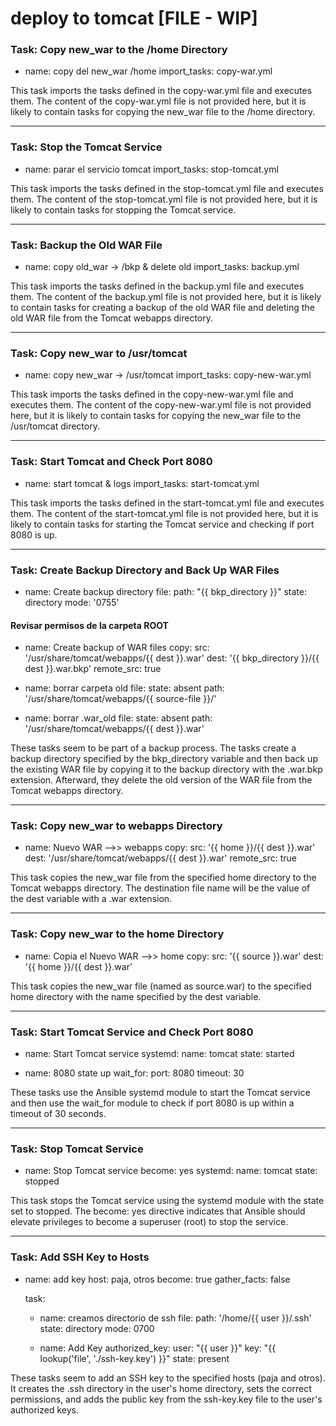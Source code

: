 # deploy to tomcat [FILE - WIP]

### Task: Copy new_war to the /home Directory

- name: copy del new_war /home
  import_tasks: copy-war.yml

This task imports the tasks defined in the copy-war.yml file and executes them. The content of the copy-war.yml file is not provided here, but it is likely to contain tasks for copying the new_war file to the /home directory.

---

### Task: Stop the Tomcat Service

- name: parar el servicio tomcat
  import_tasks: stop-tomcat.yml

This task imports the tasks defined in the stop-tomcat.yml file and executes them. The content of the stop-tomcat.yml file is not provided here, but it is likely to contain tasks for stopping the Tomcat service.

---

### Task: Backup the Old WAR File

- name: copy old_war -> /bkp & delete old
  import_tasks: backup.yml

This task imports the tasks defined in the backup.yml file and executes them. The content of the backup.yml file is not provided here, but it is likely to contain tasks for creating a backup of the old WAR file and deleting the old WAR file from the Tomcat webapps directory.

---

### Task: Copy new_war to /usr/tomcat

- name: copy new_war -> /usr/tomcat
  import_tasks: copy-new-war.yml

This task imports the tasks defined in the copy-new-war.yml file and executes them. The content of the copy-new-war.yml file is not provided here, but it is likely to contain tasks for copying the new_war file to the /usr/tomcat directory.

---

### Task: Start Tomcat and Check Port 8080

- name: start tomcat & logs
  import_tasks: start-tomcat.yml

This task imports the tasks defined in the start-tomcat.yml file and executes them. The content of the start-tomcat.yml file is not provided here, but it is likely to contain tasks for starting the Tomcat service and checking if port 8080 is up.

---

### Task: Create Backup Directory and Back Up WAR Files

- name: Create backup directory
  file:
    path: "{{ bkp_directory }}"
    state: directory
    mode: '0755'

####  Revisar permisos de la carpeta ROOT

- name: Create backup of WAR files
  copy:
    src: '/usr/share/tomcat/webapps/{{ dest }}.war'
    dest: '{{ bkp_directory }}/{{ dest }}.war.bkp'
    remote_src: true

- name: borrar carpeta old
  file:
    state: absent
    path: '/usr/share/tomcat/webapps/{{ source-file }}/'

- name: borrar .war_old
  file:
    state: absent
    path: '/usr/share/tomcat/webapps/{{ dest }}.war'

These tasks seem to be part of a backup process. The tasks create a backup directory specified by the bkp_directory variable and then back up the existing WAR file by copying it to the backup directory with the .war.bkp extension. Afterward, they delete the old version of the WAR file from the Tomcat webapps directory.

---

### Task: Copy new_war to webapps Directory

- name: Nuevo WAR -->> webapps
  copy:
    src: '{{ home }}/{{ dest }}.war'
    dest: '/usr/share/tomcat/webapps/{{ dest }}.war'
    remote_src: true

This task copies the new_war file from the specified home directory to the Tomcat webapps directory. The destination file name will be the value of the dest variable with a .war extension.

---

### Task: Copy new_war to the home Directory

- name: Copia el Nuevo WAR -->> home
  copy:
    src: '{{ source }}.war'
    dest: '{{ home }}/{{ dest }}.war'

This task copies the new_war file (named as source.war) to the specified home directory with the name specified by the dest variable.

---

### Task: Start Tomcat Service and Check Port 8080

- name: Start Tomcat service
  systemd:
    name: tomcat
    state: started

- name: 8080 state up
  wait_for:
    port: 8080
    timeout: 30

These tasks use the Ansible systemd module to start the Tomcat service and then use the wait_for module to check if port 8080 is up within a timeout of 30 seconds.

---

### Task: Stop Tomcat Service

- name: Stop Tomcat service
  become: yes
  systemd:
    name: tomcat
    state: stopped

This task stops the Tomcat service using the systemd module with the state set to stopped. The become: yes directive indicates that Ansible should elevate privileges to become a superuser (root) to stop the service.

---

### Task: Add SSH Key to Hosts

- name: add key
  host: paja, otros
  become: true
  gather_facts: false

  task:
    - name: creamos directorio de ssh
      file: 
        path: '/home/{{ user }}/.ssh'
        state: directory
        mode: 0700 

    - name: Add Key
      authorized_key:
        user: "{{ user }}"
        key: "{{ lookup('file', './ssh-key.key') }}"
        state: present

These tasks seem to add an SSH key to the specified hosts (paja and otros). It creates the .ssh directory in the user's home directory, sets the correct permissions, and adds the public key from the ssh-key.key file to the user's authorized keys.
